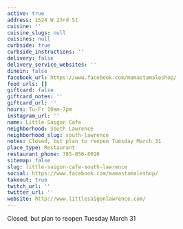 ```yaml
---
active: true
address: 1524 W 23rd St
cuisine: ''
cuisine_slugs: null
cuisines: null
curbside: true
curbside_instructions: ''
delivery: false
delivery_service_websites: ''
dinein: false
facebook_url: https://www.facebook.com/mamastamaleshop/
food_urls: []
giftcard: false
giftcard_notes: ''
giftcard_url: ''
hours: Tu-Fr 10am-7pm
instagram_url: ''
name: Little Saigon Cafe
neighborhood: South Lawrence
neighborhood_slug: south-lawrence
notes: Closed, but plan to reopen Tuesday March 31
place_type: Restaurant
restaurant_phone: 785-856-8010
sitemap: false
slug: little-saigon-cafe-south-lawrence
social: https://www.facebook.com/mamastamaleshop/
takeout: true
twitch_url: ''
twitter_url: ''
website: http://www.littlesaigonlawrence.com/
---
```


Closed, but plan to reopen Tuesday March 31
